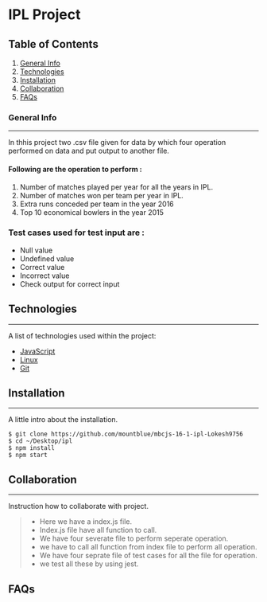 # IPL Project
## Table of Contents
1. [General Info](#general-info)
2. [Technologies](#technologies)
3. [Installation](#installation)
4. [Collaboration](#collaboration)
5. [FAQs](#faqs)
### General Info
***
In thhis project two .csv file given for data by which four operation performed on data and put output to another file.
#### Following are the operation to perform :
1. Number of matches played per year for all the years in IPL.
2. Number of matches won per team per year in IPL.
3. Extra runs conceded per team in the year 2016
4. Top 10 economical bowlers in the year 2015 
### Test cases used for test input are :
* Null value
* Undefined value
* Correct value
* Incorrect value
* Check output for correct input
## Technologies
***
A list of technologies used within the project:
* [JavaScript](https://www.javatpoint.com/javascript-tutorial) 
* [Linux](https://www.javatpoint.com/linux-tutorial)
* [Git](https://example.com)
## Installation
***
A little intro about the installation. 
```
$ git clone https://github.com/mountblue/mbcjs-16-1-ipl-Lokesh9756
$ cd ~/Desktop/ipl
$ npm install
$ npm start
```
## Collaboration
***
Instruction how to collaborate with project.
> * Here we have a index.js  file. 
> * Index.js file have all function to call.
> * We have four severate file to perform seperate operation.
> * we have to call all function from index file to perform all operation.
> * We have four seprate file of test cases for all the file for operation.
> * we test all these by using jest.
## FAQs


